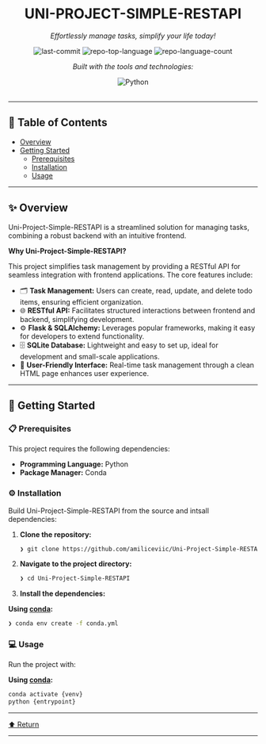 <div id="top">

<!-- HEADER STYLE: CLASSIC -->
<div align="center">


# UNI-PROJECT-SIMPLE-RESTAPI

<em>Effortlessly manage tasks, simplify your life today!</em>

<!-- BADGES -->
<img src="https://img.shields.io/github/last-commit/amiliceviic/Uni-Project-Simple-RESTAPI?style=flat&logo=git&logoColor=white&color=0080ff" alt="last-commit">
<img src="https://img.shields.io/github/languages/top/amiliceviic/Uni-Project-Simple-RESTAPI?style=flat&color=0080ff" alt="repo-top-language">
<img src="https://img.shields.io/github/languages/count/amiliceviic/Uni-Project-Simple-RESTAPI?style=flat&color=0080ff" alt="repo-language-count">

<em>Built with the tools and technologies:</em>

<img src="https://img.shields.io/badge/Python-3776AB.svg?style=flat&logo=Python&logoColor=white" alt="Python">

</div>
<br>

---

## 📄 Table of Contents

- [Overview](#-overview)
- [Getting Started](#-getting-started)
    - [Prerequisites](#-prerequisites)
    - [Installation](#-installation)
    - [Usage](#-usage)

---

## ✨ Overview

Uni-Project-Simple-RESTAPI is a streamlined solution for managing tasks, combining a robust backend with an intuitive frontend. 

**Why Uni-Project-Simple-RESTAPI?**

This project simplifies task management by providing a RESTful API for seamless integration with frontend applications. The core features include:

- 🗂️ **Task Management:** Users can create, read, update, and delete todo items, ensuring efficient organization.
- 🌐 **RESTful API:** Facilitates structured interactions between frontend and backend, simplifying development.
- ⚙️ **Flask & SQLAlchemy:** Leverages popular frameworks, making it easy for developers to extend functionality.
- 🗄️ **SQLite Database:** Lightweight and easy to set up, ideal for development and small-scale applications.
- 🎨 **User-Friendly Interface:** Real-time task management through a clean HTML page enhances user experience.

---

## 🚀 Getting Started

### 📋 Prerequisites

This project requires the following dependencies:

- **Programming Language:** Python
- **Package Manager:** Conda

### ⚙️ Installation

Build Uni-Project-Simple-RESTAPI from the source and intsall dependencies:

1. **Clone the repository:**

    ```sh
    ❯ git clone https://github.com/amiliceviic/Uni-Project-Simple-RESTAPI
    ```

2. **Navigate to the project directory:**

    ```sh
    ❯ cd Uni-Project-Simple-RESTAPI
    ```

3. **Install the dependencies:**

**Using [conda](https://docs.conda.io/):**

```sh
❯ conda env create -f conda.yml
```

### 💻 Usage

Run the project with:

**Using [conda](https://docs.conda.io/):**

```sh
conda activate {venv}
python {entrypoint}
```

---

<div align="left"><a href="#top">⬆ Return</a></div>

---
